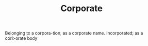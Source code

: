 ---
title: Corporate
letter: C
permalink: "/definitions/bld-corporate.html"
body: Belonging to a corpora-tion; as a corporate name. Incorporated; as a cori>orate
  body
published_at: '2018-07-07'
source: Black's Law Dictionary 2nd Ed (1910)
layout: post
---